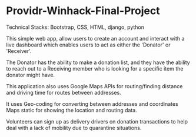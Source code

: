 # Providr-Winhack-Final-Project

Technical Stacks: Bootstrap, CSS, HTML, django, python

This simple web app, allow users to create an account and interact with a live dashboard which enables users to act as either the 'Donator' or 'Receiver'. 

The Donator has the ability to make a donation list, and they have the ability to reach out to a Receiving member who is looking for a specific item the donator might have.

This application also uses Google Maps APIs for routing/finding distance and driving time for routes between addresses.

It uses Geo-coding for converting between addresses and coordinates Maps static for showing the location and routing data. 

Volunteers can sign up as delivery drivers on donation transactions to help deal with a lack of mobility due to quarantine situations.
